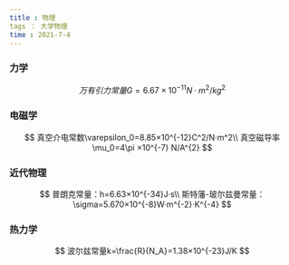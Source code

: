 ```yaml
---
title : 物理
tags ： 大学物理
time : 2021-7-4
---
```





### 力学

$$
万有引力常量G=6.67×10^{-11}N·m^2/kg^2
$$



### 电磁学

$$
真空介电常数\varepsilon_0=8.85×10^{-12}C^2/N·m^2\\
真空磁导率\mu_0=4\pi ×10^{-7} N/A^{2}
$$



### 近代物理

$$
普朗克常量：h=6.63×10^{-34}J·s\\
斯特藩-玻尔兹曼常量：\sigma=5.670×10^{-8}W·m^{-2}·K^{-4}
$$



### 热力学

$$
波尔兹常量k=\frac{R}{N_A}=1.38×10^{-23}J/K
$$

